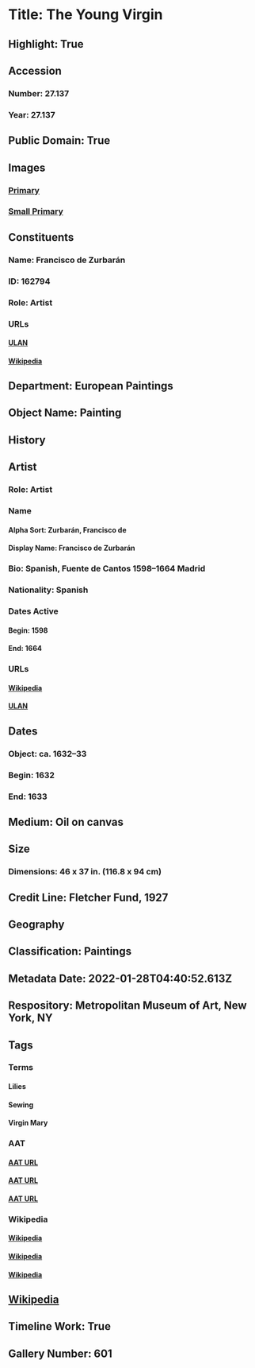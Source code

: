 # Title: The Young Virgin
## Highlight: True
## Accession
### Number: 27.137
### Year: 27.137
## Public Domain: True
## Images
### [Primary](https://images.metmuseum.org/CRDImages/ep/original/DT17.jpg)
### [Small Primary](https://images.metmuseum.org/CRDImages/ep/web-large/DT17.jpg)
## Constituents
### Name: Francisco de Zurbarán
### ID: 162794
### Role: Artist
### URLs
#### [ULAN](http://vocab.getty.edu/page/ulan/500001984)
#### [Wikipedia](https://www.wikidata.org/wiki/Q209615)
## Department: European Paintings
## Object Name: Painting
## History
## Artist
### Role: Artist
### Name
#### Alpha Sort: Zurbarán, Francisco de
#### Display Name: Francisco de Zurbarán
### Bio: Spanish, Fuente de Cantos 1598–1664 Madrid
### Nationality: Spanish
### Dates Active
#### Begin: 1598
#### End: 1664
### URLs
#### [Wikipedia](https://www.wikidata.org/wiki/Q209615)
#### [ULAN](http://vocab.getty.edu/page/ulan/500001984)
## Dates
### Object: ca. 1632–33
### Begin: 1632
### End: 1633
## Medium: Oil on canvas
## Size
### Dimensions: 46 x 37 in. (116.8 x 94 cm)
## Credit Line: Fletcher Fund, 1927
## Geography
## Classification: Paintings
## Metadata Date: 2022-01-28T04:40:52.613Z
## Respository: Metropolitan Museum of Art, New York, NY
## Tags
### Terms
#### Lilies
#### Sewing
#### Virgin Mary
### AAT
#### [AAT URL](http://vocab.getty.edu/page/aat/300375591)
#### [AAT URL](http://vocab.getty.edu/page/aat/300053658)
#### [AAT URL](http://vocab.getty.edu/page/ia/901000032)
### Wikipedia
#### [Wikipedia]()
#### [Wikipedia]()
#### [Wikipedia]()
## [Wikipedia](https://www.wikidata.org/wiki/Q6163639)
## Timeline Work: True
## Gallery Number: 601